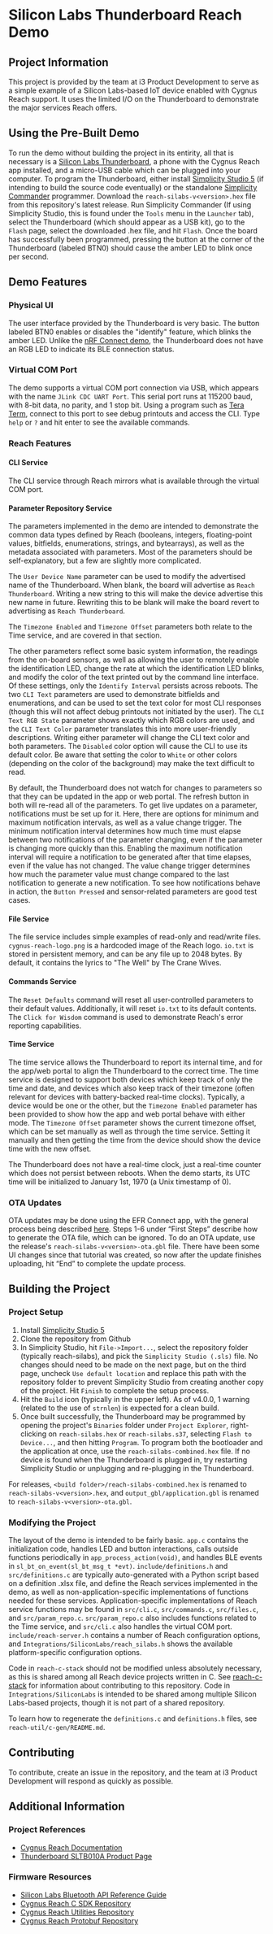 # Silicon Labs Thunderboard Reach Demo

## Project Information
This project is provided by the team at i3 Product Development to serve as a simple example of a Silicon Labs-based IoT device enabled with Cygnus Reach support.  It uses the limited I/O on the Thunderboard to demonstrate the major services Reach offers.

##  Using the Pre-Built Demo
To run the demo without building the project in its entirity, all that is necessary is a [Silicon Labs Thunderboard](https://www.silabs.com/development-tools/thunderboard/thunderboard-bg22-kit?tab=overview), a phone with the Cygnus Reach app installed, and a micro-USB cable which can be plugged into your computer.  To program the Thunderboard, either install [Simplicity Studio 5](https://www.silabs.com/developers/simplicity-studio) (if intending to build the source code eventually) or the standalone [Simplicity Commander](https://www.silabs.com/developers/mcu-programming-options) programmer.  Download the `reach-silabs-v<version>.hex` file from this repository's latest release.  Run Simplicity Commander (If using Simplicity Studio, this is found under the `Tools` menu in the `Launcher` tab), select the Thunderboard (which should appear as a USB kit), go to the `Flash` page, select the downloaded .hex file, and hit `Flash`.  Once the board has successfully been programmed, pressing the button at the corner of the Thunderboard (labeled BTN0) should cause the amber LED to blink once per second.

## Demo Features

### Physical UI
The user interface provided by the Thunderboard is very basic.  The button labeled BTN0 enables or disables the "identify" feature, which blinks the amber LED.  Unlike the [nRF Connect demo](https://github.com/cygnus-technology/reach-nrfc), the Thunderboard does not have an RGB LED to indicate its BLE connection status.

### Virtual COM Port
The demo supports a virtual COM port connection via USB, which appears with the name `JLink CDC UART Port`.  This serial port runs at 115200 baud, with 8-bit data, no parity, and 1 stop bit.  Using a program such as [Tera Term](https://teratermproject.github.io/index-en.html), connect to this port to see debug printouts and access the CLI.  Type `help` or `?` and hit enter to see the available commands.

### Reach Features

#### CLI Service
The CLI service through Reach mirrors what is available through the virtual COM port.

#### Parameter Repository Service
The parameters implemented in the demo are intended to demonstrate the common data types defined by Reach (booleans, integers, floating-point values, bitfields, enumerations, strings, and bytearrays), as well as the metadata associated with parameters.  Most of the parameters should be self-explanatory, but a few are slightly more complicated.

The `User Device Name` parameter can be used to modify the advertised name of the Thunderboard.  When blank, the board will advertise as `Reach Thunderboard`.  Writing a new string to this will make the device advertise this new name in future.  Rewriting this to be blank will make the board revert to advertising as `Reach Thunderboard`.

The `Timezone Enabled` and `Timezone Offset` parameters both relate to the Time service, and are covered in that section.

The other parameters reflect some basic system information, the readings from the on-board sensors, as well as allowing the user to remotely enable the identification LED, change the rate at which the identification LED blinks, and modify the color of the text printed out by the command line interface.  Of these settings, only the `Identify Interval` persists across reboots.  The two `CLI Text` parameters are used to demonstrate bitfields and enumerations, and can be used to set the text color for most CLI responses (though this will not affect debug printouts not initiated by the user).  The `CLI Text RGB State` parameter shows exactly which RGB colors are used, and the `CLI Text Color` parameter translates this into more user-friendly descriptions.  Writing either parameter will change the CLI text color and both parameters.  The `Disabled` color option will cause the CLI to use its default color.  Be aware that setting the color to `White` or other colors (depending on the color of the background) may make the text difficult to read.

By default, the Thunderboard does not watch for changes to parameters so that they can be updated in the app or web portal.  The refresh button in both will re-read all of the parameters.  To get live updates on a parameter, notifications must be set up for it.  Here, there are options for minimum and maximum notification intervals, as well as a value change trigger.  The minimum notification interval determines how much time must elapse between two notifications of the parameter changing, even if the parameter is changing more quickly than this.  Enabling the maximum notification interval will require a notification to be generated after that time elapses, even if the value has not changed.  The value change trigger determines how much the parameter value must change compared to the last notification to generate a new notification.  To see how notifications behave in action, the `Button Pressed` and sensor-related parameters are good test cases.

#### File Service
The file service includes simple examples of read-only and read/write files.  `cygnus-reach-logo.png` is a hardcoded image of the Reach logo.  `io.txt` is stored in persistent memory, and can be any file up to 2048 bytes.  By default, it contains the lyrics to "The Well" by The Crane Wives.

#### Commands Service
The `Reset Defaults` command will reset all user-controlled parameters to their default values.  Additionally, it will reset `io.txt` to its default contents.  The `Click for Wisdom` command is used to demonstrate Reach's error reporting capabilities.

#### Time Service
The time service allows the Thunderboard to report its internal time, and for the app/web portal to align the Thunderboard to the correct time.  The time service is designed to support both devices which keep track of only the time and date, and devices which also keep track of their timezone (often relevant for devices with battery-backed real-time clocks).  Typically, a device would be one or the other, but the `Timezone Enabled` parameter has been provided to show how the app and web portal behave with either mode.  The `Timezone Offset` parameter shows the current timezone offset, which can be set manually as well as through the time service.  Setting it manually and then getting the time from the device should show the device time with the new offset.

The Thunderboard does not have a real-time clock, just a real-time counter which does not persist between reboots.  When the demo starts, its UTC time will be initialized to January 1st, 1970 (a Unix timestamp of 0).
	
### OTA Updates
OTA updates may be done using the EFR Connect app, with the general process being described [here](https://docs.silabs.com/bluetooth/3.2/general/firmware-upgrade/using-efr-connect-mobile-app-for-ota-dfu). Steps 1-6 under “First Steps” describe how to generate the OTA file, which can be ignored. To do an OTA update, use the release's `reach-silabs-v<version>-ota.gbl` file. There have been some UI changes since that tutorial was created, so now after the update finishes uploading, hit “End” to complete the update process.

## Building the Project

### Project Setup
1) Install [Simplicity Studio 5](https://www.silabs.com/developers/simplicity-studio)
2) Clone the repository from Github
3) In Simplicity Studio, hit `File->Import...`, select the repository folder (typically reach-silabs), and pick the `Simplicity Studio (.sls)` file.  No changes should need to be made on the next page, but on the third page, uncheck `Use default location` and replace this path with the repository folder to prevent Simplicity Studio from creating another copy of the project.  Hit `Finish` to complete the setup process.
4) Hit the `Build` icon (typically in the upper left).  As of v4.0.0, 1 warning (related to the use of `strnlen`) is expected for a clean build.
5) Once built successfully, the Thunderboard may be programmed by opening the project's `Binaries` folder under `Project Explorer`, right-clicking on `reach-silabs.hex` or `reach-silabs.s37`, selecting `Flash to Device...`, and then hitting `Program`.  To program both the bootloader and the application at once, use the `reach-silabs-combined.hex` file.  If no device is found when the Thunderboard is plugged in, try restarting Simplicity Studio or unplugging and re-plugging in the Thunderboard.

For releases, `<build folder>/reach-silabs-combined.hex` is renamed to `reach-silabs-v<version>.hex`, and `output_gbl/application.gbl` is renamed to `reach-silabs-v<version>-ota.gbl`.

### Modifying the Project
The layout of the demo is intended to be fairly basic.  `app.c` contains the initialization code, handles LED and button interactions, calls outside functions periodically in `app_process_action(void)`, and handles BLE events in `sl_bt_on_event(sl_bt_msg_t *evt)`.  `include/definitions.h` and `src/definitions.c` are typically auto-generated with a Python script based on a definition .xlsx file, and define the Reach services implemented in the demo, as well as non-application-specific implementations of functions needed for these services.  Application-specific implementations of Reach service functions may be found in `src/cli.c`, `src/commands.c`, `src/files.c`, and `src/param_repo.c`.  `src/param_repo.c` also includes functions related to the Time service, and `src/cli.c` also handles the virtual COM port.  `include/reach-server.h` contains a number of Reach configuration options, and `Integrations/SiliconLabs/reach_silabs.h` shows the available platform-specific configuration options. 

Code in `reach-c-stack` should not be modified unless absolutely necessary, as this is shared among all Reach device projects written in C.  See [reach-c-stack](https://github.com/cygnus-technology/reach-c-stack) for information about contributing to this repository.  Code in `Integrations/SiliconLabs` is intended to be shared among multiple Silicon Labs-based projects, though it is not part of a shared repository.

To learn how to regenerate the `definitions.c` and `definitions.h` files, see `reach-util/c-gen/README.md`.

## Contributing
To contribute, create an issue in the repository, and the team at i3 Product Development will respond as quickly as possible.

## Additional Information

### Project References

 - [Cygnus Reach Documentation](https://docs.cygnustechnology.com/)
 - [Thunderboard SLTB010A Product Page](https://www.silabs.com/development-tools/thunderboard/thunderboard-bg22-kit?tab=overview)

### Firmware Resources

 - [Silicon Labs Bluetooth API Reference Guide](https://docs.silabs.com/bluetooth/7.0.0/bluetooth-start/)
 - [Cygnus Reach C SDK Repository](https://github.com/cygnus-technology/reach-c-stack)
 - [Cygnus Reach Utilities Repository](https://github.com/cygnus-technology/reach-util)
 - [Cygnus Reach Protobuf Repository](https://github.com/cygnus-technology/reach-protobuf)